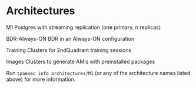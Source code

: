 Architectures
=============

M1
  Postgres with streaming replication (one primary, n replicas)

BDR-Always-ON
  BDR in an Always-ON configuration

Training
  Clusters for 2ndQuadrant training sessions

Images
  Clusters to generate AMIs with preinstalled packages

Run ``tpaexec info architectures/M1`` (or any of the architecture names
listed above) for more information.
